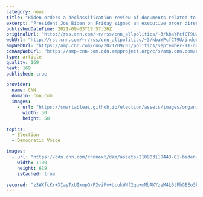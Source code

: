 ```yaml
---
category: news
title: "Biden orders a declassification review of documents related to September 11 attacks"
excerpt: "President Joe Biden on Friday signed an executive order directing the Department of Justice and other federal agencies to conduct a declassification review related to the FBI's investigation of the September 11, 2001, terrorist attacks.\n    \n"
publishedDateTime: 2021-09-03T19:57:26Z
originalUrl: "http://rss.cnn.com/~r/rss/cnn_allpolitics/~3/kbaYPcfCT9U/index.html"
webUrl: "http://rss.cnn.com/~r/rss/cnn_allpolitics/~3/kbaYPcfCT9U/index.html"
ampWebUrl: "https://amp.cnn.com/cnn/2021/09/03/politics/september-11-documents-classified-review-executive-order/index.html"
cdnAmpWebUrl: "https://amp-cnn-com.cdn.ampproject.org/c/s/amp.cnn.com/cnn/2021/09/03/politics/september-11-documents-classified-review-executive-order/index.html"
type: article
quality: 169
heat: 169
published: true

provider:
  name: CNN
  domain: cnn.com
  images:
    - url: "https://smartableai.github.io/election/assets/images/organizations/cnn.com-50x50.jpg"
      width: 50
      height: 50

topics:
  - Election
  - Democratic Voice

images:
  - url: "https://cdn.cnn.com/cnnnext/dam/assets/210903110443-01-biden-jobs-report-0903-super-tease.jpg"
    width: 1100
    height: 619
    isCached: true

secured: "z3WXfcKr+XIayTxUIkmpG/P2viFv+UcukWNf2qq+mMbAKYzeM4L6tFbGEEo3kJEReXdVuq63ibB4oJDjffWDXo68wrwNZeh6crlQQ1WLHfnNMQTp4mygNpq6AWKu/WTQyI7qsIBp/hvXNYBX/EsfjYJ7n3OFqMJ3y6XDBnbMsqBP5yU3hSwztR6JAe87yPKdeOQvS8iDMNYX3yxP02UiUTNClTr3KAdJKIoXSIqLQzAEgbTrIGqV+3HgY5t5kWPzVmbGXPzIigRpInD+bNYfRLjgqJ5mSZhtuJLb4McPiJ7TL/qtHwdwX1oIqdlAJ4Ku1owNhETA37aLNvaM+jatQA3j+xcor+NOvIbTtz/Thow=;89sZcZyIS7txjlXZmg2+Bw=="
---
```


